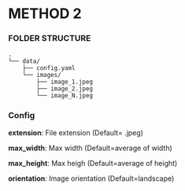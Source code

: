 # METHOD 2




### FOLDER STRUCTURE 
```
.
└── data/
    ├── config.yaml
    └── images/
        ├── image_1.jpeg
        ├── image_2.jpeg
        └── image_N.jpeg
```

### Config 

**extension**: File extension (Default= .jpeg)

**max_width**: Max width (Default=average of width)

**max_height**: Max heigh (Default=average of height)

**orientation**: Image orientation (Default=landscape)


